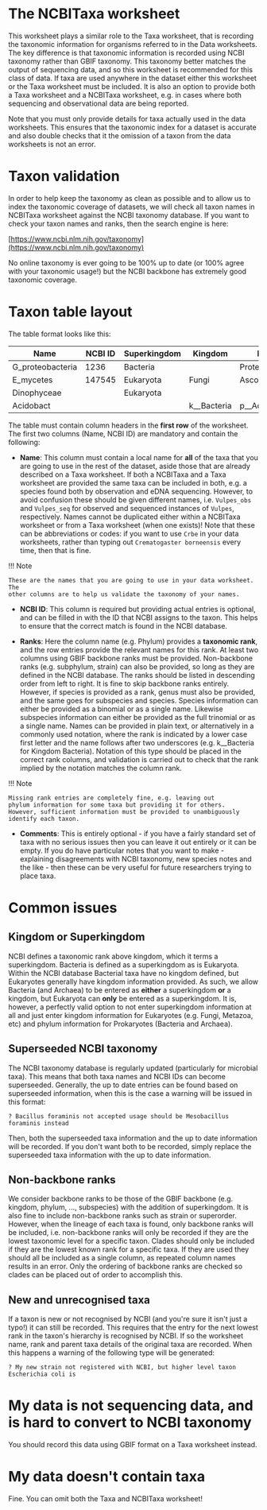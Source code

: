 # The NCBITaxa worksheet

This worksheet plays a similar role to the Taxa worksheet, that is recording the taxonomic information for organisms referred to in the Data worksheets. The key difference is that taxonomic information is recorded using NCBI taxonomy rather than GBIF taxonomy. This taxonomy better matches the output of sequencing data, and so this worksheet is recommended for this class of data. If taxa are used anywhere in the dataset either this worksheet or the Taxa worksheet must be included. It is also an option to provide both a Taxa worksheet and a NCBITaxa worksheet, e.g. in cases where both sequencing and observational data are being reported.

Note that you must only provide details for taxa actually used in the data worksheets. This ensures that the taxonomic index for a dataset is accurate and also double checks that it the omission of a taxon from the data worksheets is not an error.

# Taxon validation

In order to help keep the taxonomy as clean as possible and to allow us to index the taxonomic coverage of datasets, we will check all taxon names in NCBITaxa worksheet against the NCBI taxonomy database. If you want to check your taxon names and ranks, then the search engine is here:

[https://www.ncbi.nlm.nih.gov/taxonomy](https://www.ncbi.nlm.nih.gov/taxonomy)

No online taxonomy is ever going to be 100% up to date (or 100% agree with your taxonomic usage!) but the NCBI backbone has extremely good taxonomic coverage.

# Taxon table layout

The table format looks like this:

| Name | NCBI ID | Superkingdom | Kingdom | Phylum | Class | Comments |
|---|---|---|---|---|---| --- |
| G_proteobacteria | 1236 | Bacteria |  | Proteobacteria | Gammaproteobacteria |  |
| E_mycetes | 147545 | Eukaryota | Fungi | Ascomycota | Eurotiomycetes |  |
| Dinophyceae |  | Eukaryota |  |  | Dinophyceae |  |
| Acidobact |		|   | k__Bacteria |	p__Acidobacteria | c__Acidobacteriia |   |   |

The table must contain column headers in the **first row** of the worksheet. The first two columns (Name, NCBI ID) are mandatory and contain the following:

 * **Name**: This column must contain a local name for **all** of the taxa that you are going to use in the rest of the dataset, aside those that are already described on a Taxa worksheet. If both a NCBITaxa and a Taxa worksheet are provided the same taxa can be included in both, e.g. a species found both by observation and eDNA sequencing. However, to avoid confusion these should be given different names, i.e. `Vulpes_obs` and `Vulpes_seq` for observed and sequenced instances of `Vulpes`, respectively. Names cannot be duplicated either within a NCBITaxa worksheet or from a Taxa worksheet (when one exists)! Note that these can be abbreviations or codes: if you want to use `Crbe` in your data worksheets, rather than typing out `Crematogaster borneensis` every time, then that is fine.

!!! Note

    These are the names that you are going to use in your data worksheet. The
    other columns are to help us validate the taxonomy of your names.

 * **NCBI ID**: This column is required but providing actual entries is optional, and can be filled in with the ID that NCBI assigns to the taxon. This helps to ensure that the correct match is found in the NCBI database.

 * **Ranks**: Here the column name (e.g. Phylum) provides a **taxonomic rank**, and the row entries provide the relevant names for this rank. At least two columns using GBIF backbone ranks must be provided. Non-backbone ranks (e.g. subphylum, strain) can also be provided, so long as they are defined in the NCBI database. The ranks should be listed in descending order from left to right. It is fine to skip backbone ranks entirely. However, if species is provided as a rank, genus must also be provided, and the same goes for subspecies and species. Species information can either be provided as a binomial or as a single name. Likewise subspecies information can either be provided as the full trinomial or as a single name. Names can be provided in plain text, or alternatively in a commonly used notation, where the rank is indicated by a lower case first letter and the name follows after two underscores (e.g. k__Bacteria for Kingdom Bacteria). Notation of this type should be placed in the correct rank columns, and validation is carried out to check that the rank implied by the notation matches the column rank.

!!! Note

    Missing rank entries are completely fine, e.g. leaving out
    phylum information for some taxa but providing it for others.
    However, sufficient information must be provided to unambiguously
    identify each taxon.

* **Comments**: This is entirely optional - if you have a fairly standard set of taxa with no serious issues then you can leave it out entirely or it can be empty. If you do have particular notes that you want to make - explaining disagreements with NCBI taxonomy, new species notes and the like - then these can be very useful for future researchers trying to place taxa.

# Common issues

## Kingdom or Superkingdom

 NCBI defines a taxonomic rank above kingdom, which it terms a superkingdom. Bacteria is defined as a superkingdom as is Eukaryota. Within the NCBI database Bacterial taxa have no kingdom defined, but Eukaryotes generally have kingdom information provided. As such, we allow Bacteria (and Archaea) to be entered as **either** a superkingdom **or** a kingdom, but Eukaryota can **only** be entered as a superkingdom. It is, however, a perfectly valid option to not enter superkingdom information at all and just enter kingdom information for Eukaryotes (e.g. Fungi, Metazoa, etc) and phylum information for Prokaryotes (Bacteria and Archaea).

## Superseeded NCBI taxonomy

 The NCBI taxonomy database is regularly updated (particularly for microbial taxa). This means that both taxa names and NCBI IDs can become superseeded. Generally, the up to date entries can be found based on superseeded information, when this is the case a warning will be issued in this format:

    ? Bacillus foraminis not accepted usage should be Mesobacillus foraminis instead

 Then, both the superseeded taxa information and the up to date information will be recorded. If you don't want both to be recorded, simply replace the superseeded taxa information with the up to date information.

## Non-backbone ranks

 We consider backbone ranks to be those of the GBIF backbone (e.g. kingdom, phylum, ..., subspecies) with the addition of superkingdom. It is also fine to include non-backbone ranks such as strain or superorder. However, when the lineage of each taxa is found, only backbone ranks will be included, i.e. non-backbone ranks will only be recorded if they are the lowest taxonomic level for a specific taxon. Clades should only be included if they are the lowest known rank for a specific taxa. If they are used they should all be included as a single column, as repeated column names results in an error. Only the ordering of backbone ranks are checked so clades can be placed out of order to accomplish this.

## New and unrecognised taxa

 If a taxon is new or not recognised by NCBI (and you're sure it isn't just a typo!) it can still be recorded. This requires that the entry for the next lowest rank in the taxon's hierarchy is recognised by NCBI. If so the worksheet name, rank and parent taxa details of the original taxa are recorded. When this happens a warning of the following type will be generated:

    ? My new strain not registered with NCBI, but higher level taxon Escherichia coli is

# My data is not sequencing data, and is hard to convert to NCBI taxonomy

You should record this data using GBIF format on a Taxa worksheet instead.

# My data doesn't contain taxa

Fine. You can omit both the Taxa and NCBITaxa worksheet!
